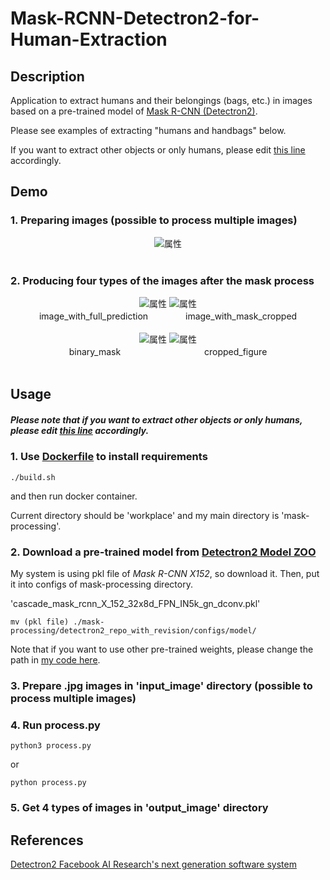 # Mask-RCNN-Detectron2-for-Human-Extraction

## Description

Application to extract humans and their belongings (bags, etc.) in images based on a pre-trained model of [Mask R-CNN (Detectron2)](https://github.com/facebookresearch/detectron2). 

Please see examples of extracting "humans and handbags" below.

If you want to extract other objects or only humans, please edit [this line](https://github.com/hiroyasuakada/Mask-RCNN-Detectron2-for-Object-Extraction/blob/44d9d90fd9ff50df769c11bfe06a6ce15afd5bef/detectron2_repo_with_revision/detectron2/utils/visualizer.py#L623) accordingly.

## Demo

### 1. Preparing images (possible to process multiple images)

<div align="center">
<img src="https://github.com/hiroyasuakada/mask-processing/blob/master/demo/input_image/test_input.jpg" alt="属性" title="タイトル">
</div>

<br>

### 2. Producing four types of the images after the mask process
 
<div align="center">
<img src="https://github.com/hiroyasuakada/mask-processing/blob/master/demo/output_image/image_with_full_prediction/test_output.jpg" alt="属性">
<img src="https://github.com/hiroyasuakada/mask-processing/blob/master/demo/output_image/image_with_mask_cropped/test_output.jpg" alt="属性">
<div align="center">
image_with_full_prediction　　 　　image_with_mask_cropped
</div>

<br>

<img src="https://github.com/hiroyasuakada/mask-processing/blob/master/demo/output_image/cropped_figure/test_output.jpg" alt="属性">
<img src="https://github.com/hiroyasuakada/mask-processing/blob/master/demo/output_image/binary_mask/test_output.jpg" alt="属性">
<div align="center">
binary_mask　　　　　　 　　 　cropped_figure
</div>

</div>

<br>

## Usage

##### Please note that if you want to extract other objects or only humans, please edit [this line](https://github.com/hiroyasuakada/Mask-RCNN-Detectron2-for-Object-Extraction/blob/44d9d90fd9ff50df769c11bfe06a6ce15afd5bef/detectron2_repo_with_revision/detectron2/utils/visualizer.py#L623) accordingly.

### 1. Use [Dockerfile](<https://github.com/hiroyasuakada/mask-processing/tree/master/docker_mask_processing/>) to install requirements

    ./build.sh

and then run docker container.

Current directory should be 'workplace' and my main directory is 'mask-processing'.

### 2. Download a pre-trained model from [Detectron2 Model ZOO](<https://github.com/facebookresearch/detectron2/blob/master/MODEL_ZOO.md/>) 

My system is using pkl file of *Mask R-CNN X152*, so download it. 
Then, put it into configs of mask-processing directory.

'cascade_mask_rcnn_X_152_32x8d_FPN_IN5k_gn_dconv.pkl'

    mv (pkl file) ./mask-processing/detectron2_repo_with_revision/configs/model/

Note that if you want to use other pre-trained weights, please change the path in [my code here](https://github.com/hiroyasuakada/Mask-RCNN-Detectron2-for-Human-Extraction/blob/fa00e92835b0931e09b7c08947197ee04cf8694d/process.py#L33).

### 3. Prepare .jpg images in 'input_image' directory (possible to process multiple images)

### 4. Run process.py

    python3 process.py
    
or
    
    python process.py
    

### 5. Get 4 types of images in 'output_image' directory


## References
[Detectron2 Facebook AI Research's next generation software system](https://github.com/facebookresearch/detectron2)
